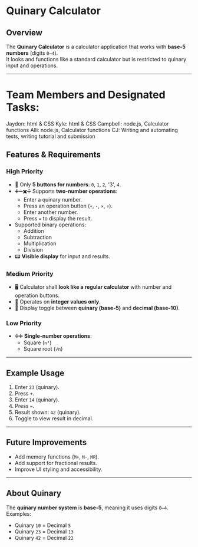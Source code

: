 # Quinary Calculator

## Overview
The **Quinary Calculator** is a calculator application that works with **base-5 numbers** (digits `0–4`).  
It looks and functions like a standard calculator but is restricted to quinary input and operations.

---
# Team Members and Designated Tasks:
Jaydon: html & CSS 
Kyle: html & CSS
Campbell: node.js, Calculator functions
Alli: node.js, Calculator functions
CJ: Writing and automating tests, writing tutorial and submission



## Features & Requirements

### High Priority
- 🔢 Only **5 buttons for numbers**: `0`, `1`, `2`, '3', `4`.
- ➕➖✖️➗ Supports **two-number operations**:
  - Enter a quinary number.
  - Press an operation button (`+`, `-`, `×`, `÷`).
  - Enter another number.
  - Press `=` to display the result.
- Supported binary operations:
  - Addition
  - Subtraction
  - Multiplication
  - Division
- 📟 **Visible display** for input and results.

### Medium Priority
- 🖥️ Calculator shall **look like a regular calculator** with number and operation buttons.
- 🔢 Operates on **integer values only**.
- 🔄 Display toggle between **quinary (base-5)** and **decimal (base-10)**.

### Low Priority
- ➗➕ **Single-number operations**:
  - Square (`n²`)
  - Square root (`√n`)

---

## Example Usage
1. Enter `23` (quinary).  
2. Press `+`.  
3. Enter `14` (quinary).  
4. Press `=`.  
5. Result shown: `42` (quinary).  
6. Toggle to view result in decimal.

---

## Future Improvements
- Add memory functions (`M+`, `M-`, `MR`).  
- Add support for fractional results.  
- Improve UI styling and accessibility.  

---

## About Quinary
The **quinary number system** is **base-5**, meaning it uses digits `0–4`.  
Examples:
- Quinary `10` = Decimal `5`  
- Quinary `23` = Decimal `13`  
- Quinary `42` = Decimal `22`  
